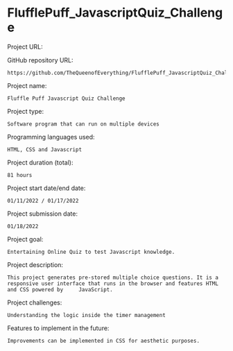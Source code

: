 # FlufflePuff_JavascriptQuiz_Challenge

Project URL: 

  

GitHub repository URL:

    https://github.com/TheQueenofEverything/FlufflePuff_JavascriptQuiz_Challenge


Project name:

    Fluffle Puff Javascript Quiz Challenge

Project type:

    Software program that can run on multiple devices
   

Programming languages used:

    HTML, CSS and Javascript

Project duration (total):

    81 hours

Project start date/end date:

    01/11/2022 / 01/17/2022
    
Project submission date:

    01/18/2022

Project goal:

    Entertaining Online Quiz to test Javascript knowledge.
    

Project description:

    This project generates pre-stored multiple choice questions. It is a responsive user interface that runs in the browser and features HTML and CSS powered by     JavaScript.

    
Project challenges:

    Understanding the logic inside the timer management 

Features to implement in the future:

    Improvements can be implemented in CSS for aesthetic purposes.
    

